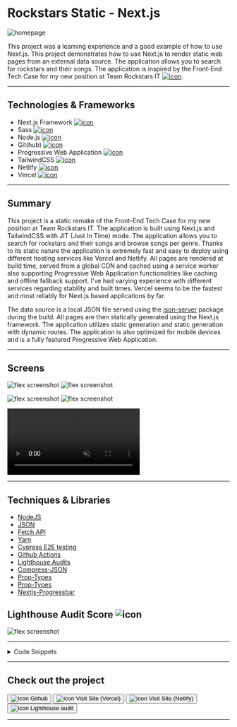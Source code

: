 # Rockstars Static - Next.js

![homepage](../projects/rockstars/rockstars.webp)

This project was a learning experience and a good example of how to use Next.js. This project demonstrates how to use 
Next.js to render static web pages from an external data source. The application allows you to search for rockstars and their songs.
The application is inspired by the Front-End Tech Case for my new position at Team Rockstars IT [![icon](../projects/rockstars/rockstars_5.webp)](https://teamrockstars.nl/).

---

## Technologies & Frameworks

- Next.js Framework [![icon](../logos/tech/nextjs.png)](https://nextjs.org/)
- Sass [![icon](../logos/tech/sass.png)](https://sass-lang.com/)
- Node.js [![icon](../logos/tech/nodejs.png)](https://www.nodejs.org/)
- Git(hub) [![icon](../logos/tech/github.png)](https://www.github.com/)
- Progressive Web Application [![icon](../logos/tech/pwa.png)](https://web.dev/progressive-web-apps/)
- TailwindCSS [![icon](../logos/tech/tailwindcss.png)](https://tailwindcss.com/)
- Netlify [![icon](../logos/tech/netlify.png)](https://netlify.com/)
- Vercel [![icon](../logos/tech/vercel.png)](https://vercel.com/)

---

## Summary

This project is a static remake of the Front-End Tech Case for my new position at Team Rockstars IT. The application is
built using Next.js and TailwindCSS with JIT (Just In Time) mode. The application allows you to search for rockstars
and their songs and browse songs per genre. Thanks to its static nature the application is extremely fast and easy to deploy
using different hosting services like Vercel and Netlify. All pages are rendered at build time, served from a global CDN 
and cached using a service worker also supporting Progressive Web Application functionalities like caching and offline fallback support. 
I've had varying experience with different services regarding stability and built times. 
Vercel seems to be the fastest and most reliably for Next.js based applications by far.

The data source is a local JSON file served using the [json-server](https://www.npmjs.com/package/json-server) package during
the build. All pages are then statically generated using the Next.js framework. The application utilizes static generation
and static generation with dynamic routes. The application is also optimized for mobile devices and is a fully featured 
Progressive Web Application. 

---

## Screens

![flex screenshot](../projects/rockstars/rockstars.webp)
![flex screenshot](../projects/rockstars/rockstars_1.webp)

![flex screenshot](../projects/rockstars/rockstars_2.webp)
![flex screenshot](../projects/rockstars/rockstars_3.webp)

<video autoplay muted loop playsinline controls src="../projects/rockstars/rockstars.webm"></video>

---

## Techniques & Libraries

- [NodeJS](https://nodejs.org/)
- [JSON](https://json.org/)
- [Fetch API](https://developer.mozilla.org/en-US/docs/Web/API/Fetch_API)
- [Yarn](https://yarnpkg.com/)
- [Cypress E2E testing](https://www.cypress.io/)
- [Github Actions](https://www.github.com/features/actions)
- [Lighthouse Audits](https://developers.google.com/web/tools/lighthouse/)
- [Compress-JSON](https://www.npmjs.com/package/compress-json)
- [Prop-Types](https://www.npmjs.com/package/prop-types)
- [Prop-Types](https://www.npmjs.com/package/prop-types)
- [Nextjs-Progressbar](https://www.npmjs.com/package/nextjs-progressbar)

## Lighthouse Audit Score ![icon](../logos/tech/lighthouse.png)

![flex screenshot](../projects/rockstars/lighthouse.png)

---

<details>
  <summary>Code Snippets</summary>
<div>

The following are some code snippets of pieces of code I'm proud of from this project. 
The snippets demonstrate clean, concise and powerful code following established best practices. _(Code has been compacted)_


**Artists pages with Dynamic routing**
This is the /artists/[artistName].js file. It is a dynamic route that is used to render the detail page for each artist. 
All artist pages are rendered using the Next.js framework with data provided by the local JSON server ran at build-time.

```
export async function getStaticProps({ params }) {
    const songs = await MusicService.getSongsByArtistName(encodeURIComponent(params.name))

    return {
        props: {
            songs
        }
    }
}

export async function getStaticPaths() {
    const artists = await MusicService.getArtists()

    const paths = artists.map(artist => {
        return {
            params: {
                name: artist.name
            }
        }
    })

    return {
        paths,
        fallback: false
    }
}

export default function artist({ songs }) {
    const pageSize = 25
    const router = useRouter()
    const [filteredSongs, setFilteredSongs] = useState(songs)
    const [page, setPage] = useState(1)

    const albums = songs?.map(song => song.album).filter((album, index, self) => self.indexOf(album) === index)
    const oldest = songs?.length ? songs?.reduce((a, b) => a.year < b.year ? a : b) : ''
    const newest = songs?.length ? songs?.reduce((a, b) => a.year > b.year ? a : b) : ''

    const filterSongs = (e) => {
        triggerLoader(router)
        setPage(1)
        setFilteredSongs(songs?.filter(song => {
            return Object.values({...song, spotifyId: ''}).some(value => {
                return value?.toString().toLowerCase().includes(e.target.value.toLowerCase())
        })}))
    }

    return (
        <div id="artist" className="flex flex-wrap justify-between gap-2">
            <div className="flex justify-between flex-wrap gap-4 mb-4 w-full">
                <h1>Artist: "{router.query.name}"</h1>
                <input className="p-2 text-rockstar-grey w-full mobile:w-auto" placeholder="Search songs! 🎵" onChange={e => filterSongs(e)}/>
                <span className="text-xl w-full -mb-4">{oldest.year} - {newest.year}</span>
                <span className="text-xl w-full -mb-4">{albums.length} Album<SOrNot arrayLength={albums.length}/></span>
                <h2 className="w-full -mb-4">{filteredSongs.length} Song<SOrNot arrayLength={filteredSongs.length} withColon /></h2>
            </div>
            {filteredSongs.slice(0, page * pageSize).length ? filteredSongs.slice(0, page * pageSize).map(song =>
                <SongCard key={song.id} song={song} showGenre/>
            ) : <h3>No results...</h3>}
            {filteredSongs.length > 50 && <ScrollToTopButton/>}
            {!(filteredSongs.slice(0, page * pageSize).length === filteredSongs.length) &&
            <LoadMoreButton fullWidth loadMore={() => { triggerLoader(router); setPage(page + 1) }}/>}
        </div>
    )
}
```

**All Songs page**
This is the all songs page. It is a static route that is used to render the page that lists all songs. 
It features advanced filtering on each property of a song and rudimentary sorting. 
Song elements are dynamically rendered using the React.js framework.
It also demonstrates how to treat large amounts of data using JSON compression.

```
export async function getStaticProps() {
    let songs = await MusicService.getSongs()

    songs = songs.map(song => { // Trim unneeded properties from songs
        const { id, bpm, duration, shortname, ...trimmedSongs } = song
        return trimmedSongs
    })

    songs = compress(songs)

    return {
        props: {
            songs
        }
    }
}

export default function Songs({songs}) {
    const pageSize = 50
    const router = useRouter()
    songs = decompress(songs)
    const [filteredSongs, setFilteredSongs] = useState(songs)
    const [page, setPage] = useState(1)

    const filterSongs = (e) => {
        triggerLoader(router)
        setPage(1)
        setFilteredSongs(songs?.filter(song => {
            return Object.values({...song, spotifyId: ''}).some(value => {
                return value?.toString().toLowerCase().includes(e.target.value.toLowerCase())
            })
        }))
    }

    return (
        <div id="songs" className="flex flex-wrap justify-between gap-2">
            <div className="flex justify-between flex-wrap gap-4 mb-4 w-full">
                <div className="flex items-center gap-4 w-full mobile:w-auto justify-between mobile:justify-start">
                    <h1>All Songs</h1>
                    <button className="button !p-2 shadow-3xl !w-auto" onClick={() => setFilteredSongs([...filteredSongs].reverse())}>Sort ⇕</button>
                </div>
                <input className="p-2 text-rockstar-grey  w-full mobile:w-auto" placeholder="Search songs! 🎵" onChange={e => filterSongs(e)}/>
            </div>

            {filteredSongs.slice(0, page * pageSize).length ? filteredSongs.slice(0, page * pageSize).map(song =>
                <SongCard showArtist showGenre key={`${song.name} ${song.artist}`} song={song}/>
            ) : <h3>No results...</h3>}
            {filteredSongs.length >= 50 && <ScrollToTopButton/>}
            {!(filteredSongs.slice(0, page * pageSize).length === filteredSongs.length) &&
            <LoadMoreButton fullWidth loadMore={() => { triggerLoader(router); setPage(page + 1) }}/>}
        </div>
    )
}
```


</div>
</details>

---

## Check out the project

[<button>![icon](../logos/tech/github.png) Github</button>](https://github.com/alianza/rockstars_static)
[<button>![icon](../logos/tech/vercel.png) Visit Site (Vercel)</button>](https://rockstars-static.vercel.app/)
[<button>![icon](../logos/tech/netlify.png) Visit Site (Netlify)</button>](https://rockstars.jwvbremen.nl/)
[<button>![icon](../logos/tech/lighthouse.png) Lighthouse audit</button>](/projects/rockstars/lighthouse.html)

---
